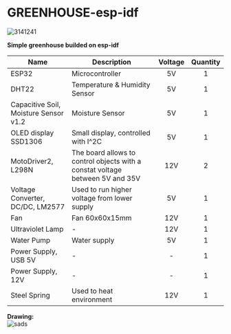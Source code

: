 # GREENHOUSE-esp-idf 
   
   ![3141241](https://user-images.githubusercontent.com/89953755/154033279-e5020911-701d-4396-b2f8-6e6a07d29def.png)   

 **Simple greenhouse builded on esp-idf**  
   
| **Name** | **Description** | **Voltage** | **Quantity** |
|------|-------------|:-------:|:--------:|
| ESP32 | Microcontroller | 5V | 1 |
| DHT22 | Temperature & Humidity Sensor | 5V | 1 |
| Capacitive Soil, Moisture Sensor v1.2 | Moisture Sensor | 5V | 1 |
| OLED display SSD1306 | Small display, controlled with I^2C | 5V | 1 |
| MotoDriver2, L298N | The board allows to control objects with a constat voltage between 5V and 35V | 12V | 2 |
| Voltage Converter, DC/DC, LM2577 | Used to run higher voltage from lower supply | 5V | 1 |
| Fan | Fan 60x60x15mm | 12V | 1 |
| Ultraviolet Lamp | - | 12V | 1 |
| Water Pump | Water supply | 5V | 1 |
| Power Supply, USB 5V | - | -| 1 |
| Power Supply, 12V | - | - | 1 |
| Steel Spring | Used to heat environment | 12V | 1 |
   
 **Drawing:**    
![sads](https://user-images.githubusercontent.com/89953755/154033348-7e7eae01-876b-49c2-8281-48e50a1bb942.png)
